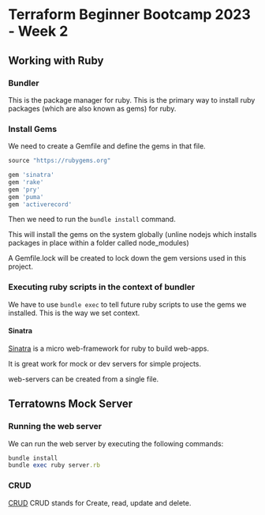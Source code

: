 # Terraform Beginner Bootcamp 2023 - Week 2

## Working with Ruby

### Bundler

This is the package manager for ruby.
This is the primary way to install ruby packages (which are also known as gems) for ruby.

### Install Gems

We need to create a Gemfile and define the gems in that file.

```rb
source "https://rubygems.org"

gem 'sinatra'
gem 'rake'
gem 'pry'
gem 'puma'
gem 'activerecord'
```

Then we need to run the `bundle install` command.

This will install the gems on the system globally (unline nodejs which installs packages in place within a folder called node_modules)

A Gemfile.lock will be created to lock down the gem versions used in this project.

### Executing ruby scripts in the context of bundler

We have to use `bundle exec` to tell future ruby scripts to use the gems we installed. This is the way we set context.

#### Sinatra

[Sinatra](https://sinatrarb.com/) is a micro web-framework for ruby to build web-apps.

It is great work for mock or dev servers for simple projects.

web-servers can be created from a single file.

## Terratowns Mock Server

### Running the web server

We can run the web server by executing the following commands:

```rb
bundle install
bundle exec ruby server.rb
```
### CRUD

[CRUD](https://en.wikipedia.org/wiki/Create,_read,_update_and_delete)
CRUD stands for Create, read, update and delete.
